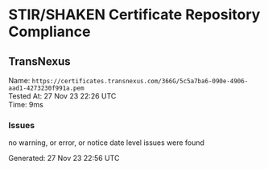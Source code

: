 # STIR/SHAKEN Certificate Repository Compliance

## TransNexus

Name: `https://certificates.transnexus.com/366G/5c5a7ba6-090e-4906-aad1-4273230f991a.pem`\
Tested At: 27 Nov 23 22:26 UTC\
Time: 9ms

### Issues

no warning, or error, or notice date level issues were found

Generated: 27 Nov 23 22:56 UTC